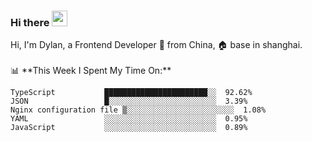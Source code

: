 ### Hi there <img src="https://media.giphy.com/media/hvRJCLFzcasrR4ia7z/giphy.gif" width="25px">

<!-- ![visitors](https://visitor-badge.glitch.me/badge?page_id=dislfyer.dislfyer) --!>

Hi, I'm Dylan, a Frontend Developer 🚀 from China, 🏠 base in shanghai.
<br/>
<br/>

📊 **This Week I Spent My Time On:**


<!--START_SECTION:waka-->

```text
TypeScript           ███████████████████████░░  92.62%
JSON                 █░░░░░░░░░░░░░░░░░░░░░░░░  3.39%
Nginx configuration file ▒░░░░░░░░░░░░░░░░░░░░░░░░  1.08%
YAML                 ░░░░░░░░░░░░░░░░░░░░░░░░░  0.95%
JavaScript           ░░░░░░░░░░░░░░░░░░░░░░░░░  0.89%
```

<!--END_SECTION:waka-->

<!--
**About Me:**
 -->
